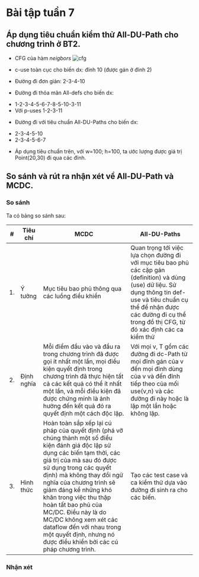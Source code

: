 # Bài tập tuần 7

## Áp dụng tiêu chuẩn kiểm thử All-DU-Path cho chương trình ở BT2.
* CFG của hàm *neigbors*
![cfg](https://github.com/ducanhk58uet/int3117-2016/blob/master/LeDucAnh/BT3/screenshots/cfg.PNG)

* c-use toàn cục cho biến dx: đỉnh 10 (được gán ở đỉnh 2)
* Đường đi đơn giản: 2-3-4-10
* Đường đi thỏa mãn All-defs cho biến dx:
 - 1-2-3-4-5-6-7-8-5-10-3-11
 - Với p-uses 1-2-3-11

* Đường đi với tiêu chuẩn All-DU-Paths cho biến dx:
 - 2-3-4-5-10
 - 2-3-4-5-6-7
 
* Áp dụng tiêu chuẩn trên, với w=100; h=100, ta ước lượng được giá trị Point(20,30) đi qua các đỉnh.

## So sánh và rút ra nhận xét về All-DU-Path và MCDC.
### So sánh
Ta có bảng so sánh sau:

\#       | Tiêu chí | MCDC | All-DU-Paths 
-------- |------|------|-----
1.       | Ý tưởng | Mục tiêu bao phủ thông qua các luồng điều khiển | Quan trọng tới việc lựa chọn đường đi với mục tiêu bao phủ các cặp gán (definition) và dùng (use) dữ liệu. Sử dụng thông tin def-use và tiêu chuẩn cụ thể để nhận được các đường đi cụ thể trong đồ thị CFG, từ đó xác định các ca kiểm thử
2.       | Định nghĩa       | Mỗi điểm đầu vào và đầu ra trong chương trình đã được gọi ít nhất một lần, mọi điều kiện quyết định trong chương trình đã thực hiện tất cả các kết quả có thể ít nhất một lần, và mỗi điều kiện đã được chứng minh là ảnh hưởng đến kết quả đó ra quyết định một cách độc lập. | Với mọi v, T gồm các đường đi dc-Path từ mọi đỉnh gán của v đến mọi đỉnh dùng của v và đến đỉnh tiếp theo của mối use(v,n) và các đường đi này hoặc là lặp một lần hoặc không lặp.
3.       | Hình thức         | Hoàn toàn sắp xếp lại cú pháp của quyết định (phá vỡ chúng thành một số điều kiện đánh giá độc lập sử dụng các biến tạm thời, các giá trị của mà sau đó được sử dụng trong các quyết định) mà không thay đổi ngữ nghĩa của chương trình sẽ giảm đáng kể những khó khăn trong việc thu thập hoàn tất bao phủ của MC/DC. Điều này là do MC/DC không xem xét các dataflow đến với nhau trong một quyết định, nhưng nó được điều khiển bởi các cú pháp chương trình. | Tạo các test case và ca kiểm thử dựa vào đường đi sinh ra cho các biến.


### Nhận xét
